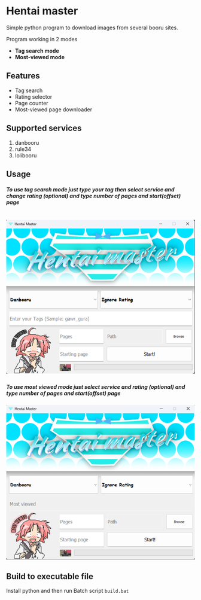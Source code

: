 # Hentai master
Simple python program to download images from several booru sites.

Program working in 2 modes
- **Tag search mode**
- **Most-viewed mode**

## Features
- Tag search
- Rating selector
- Page counter
- Most-viewed page downloader

## Supported services
1. danbooru
2. rule34
3. lolibooru

## Usage
##### To use tag search mode just type your tag then select service and change rating (optional) and type number of pages and start(offset) page
![preview](/imgs/img1.png)
===
##### To use most viewed mode just select service and rating (optional) and type number of pages and start(offset) page
![preview](/imgs/img2.png)

## Build to executable file
Install python and then run Batch script `build.bat`